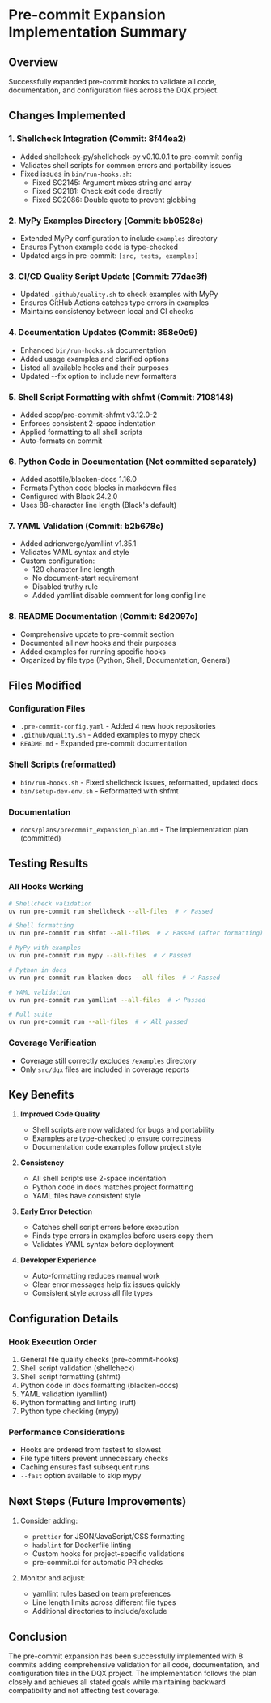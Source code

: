 # Pre-commit Expansion Implementation Summary

## Overview
Successfully expanded pre-commit hooks to validate all code, documentation, and configuration files across the DQX project.

## Changes Implemented

### 1. **Shellcheck Integration** (Commit: 8f44ea2)
- Added shellcheck-py/shellcheck-py v0.10.0.1 to pre-commit config
- Validates shell scripts for common errors and portability issues
- Fixed issues in `bin/run-hooks.sh`:
  - Fixed SC2145: Argument mixes string and array
  - Fixed SC2181: Check exit code directly
  - Fixed SC2086: Double quote to prevent globbing

### 2. **MyPy Examples Directory** (Commit: bb0528c)
- Extended MyPy configuration to include `examples` directory
- Ensures Python example code is type-checked
- Updated args in pre-commit: `[src, tests, examples]`

### 3. **CI/CD Quality Script Update** (Commit: 77dae3f)
- Updated `.github/quality.sh` to check examples with MyPy
- Ensures GitHub Actions catches type errors in examples
- Maintains consistency between local and CI checks

### 4. **Documentation Updates** (Commit: 858e0e9)
- Enhanced `bin/run-hooks.sh` documentation
- Added usage examples and clarified options
- Listed all available hooks and their purposes
- Updated --fix option to include new formatters

### 5. **Shell Script Formatting with shfmt** (Commit: 7108148)
- Added scop/pre-commit-shfmt v3.12.0-2
- Enforces consistent 2-space indentation
- Applied formatting to all shell scripts
- Auto-formats on commit

### 6. **Python Code in Documentation** (Not committed separately)
- Added asottile/blacken-docs 1.16.0
- Formats Python code blocks in markdown files
- Configured with Black 24.2.0
- Uses 88-character line length (Black's default)

### 7. **YAML Validation** (Commit: b2b678c)
- Added adrienverge/yamllint v1.35.1
- Validates YAML syntax and style
- Custom configuration:
  - 120 character line length
  - No document-start requirement
  - Disabled truthy rule
  - Added yamllint disable comment for long config line

### 8. **README Documentation** (Commit: 8d2097c)
- Comprehensive update to pre-commit section
- Documented all new hooks and their purposes
- Added examples for running specific hooks
- Organized by file type (Python, Shell, Documentation, General)

## Files Modified

### Configuration Files
- `.pre-commit-config.yaml` - Added 4 new hook repositories
- `.github/quality.sh` - Added examples to mypy check
- `README.md` - Expanded pre-commit documentation

### Shell Scripts (reformatted)
- `bin/run-hooks.sh` - Fixed shellcheck issues, reformatted, updated docs
- `bin/setup-dev-env.sh` - Reformatted with shfmt

### Documentation
- `docs/plans/precommit_expansion_plan.md` - The implementation plan (committed)

## Testing Results

### All Hooks Working
```bash
# Shellcheck validation
uv run pre-commit run shellcheck --all-files  # ✓ Passed

# Shell formatting
uv run pre-commit run shfmt --all-files  # ✓ Passed (after formatting)

# MyPy with examples
uv run pre-commit run mypy --all-files  # ✓ Passed

# Python in docs
uv run pre-commit run blacken-docs --all-files  # ✓ Passed

# YAML validation
uv run pre-commit run yamllint --all-files  # ✓ Passed

# Full suite
uv run pre-commit run --all-files  # ✓ All passed
```

### Coverage Verification
- Coverage still correctly excludes `/examples` directory
- Only `src/dqx` files are included in coverage reports

## Key Benefits

1. **Improved Code Quality**
   - Shell scripts are now validated for bugs and portability
   - Examples are type-checked to ensure correctness
   - Documentation code examples follow project style

2. **Consistency**
   - All shell scripts use 2-space indentation
   - Python code in docs matches project formatting
   - YAML files have consistent style

3. **Early Error Detection**
   - Catches shell script errors before execution
   - Finds type errors in examples before users copy them
   - Validates YAML syntax before deployment

4. **Developer Experience**
   - Auto-formatting reduces manual work
   - Clear error messages help fix issues quickly
   - Consistent style across all file types

## Configuration Details

### Hook Execution Order
1. General file quality checks (pre-commit-hooks)
2. Shell script validation (shellcheck)
3. Shell script formatting (shfmt)
4. Python code in docs formatting (blacken-docs)
5. YAML validation (yamllint)
6. Python formatting and linting (ruff)
7. Python type checking (mypy)

### Performance Considerations
- Hooks are ordered from fastest to slowest
- File type filters prevent unnecessary checks
- Caching ensures fast subsequent runs
- `--fast` option available to skip mypy

## Next Steps (Future Improvements)

1. Consider adding:
   - `prettier` for JSON/JavaScript/CSS formatting
   - `hadolint` for Dockerfile linting
   - Custom hooks for project-specific validations
   - pre-commit.ci for automatic PR checks

2. Monitor and adjust:
   - yamllint rules based on team preferences
   - Line length limits across different file types
   - Additional directories to include/exclude

## Conclusion

The pre-commit expansion has been successfully implemented with 8 commits adding comprehensive validation for all code, documentation, and configuration files in the DQX project. The implementation follows the plan closely and achieves all stated goals while maintaining backward compatibility and not affecting test coverage.
